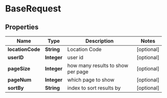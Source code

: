 
# BaseRequest

## Properties
Name | Type | Description | Notes
------------ | ------------- | ------------- | -------------
**locationCode** | **String** | Location Code |  [optional]
**userID** | **Integer** | user id |  [optional]
**pageSize** | **Integer** | how many results to show per page |  [optional]
**pageNum** | **Integer** | which page to show |  [optional]
**sortBy** | **String** | index to sort results by |  [optional]



